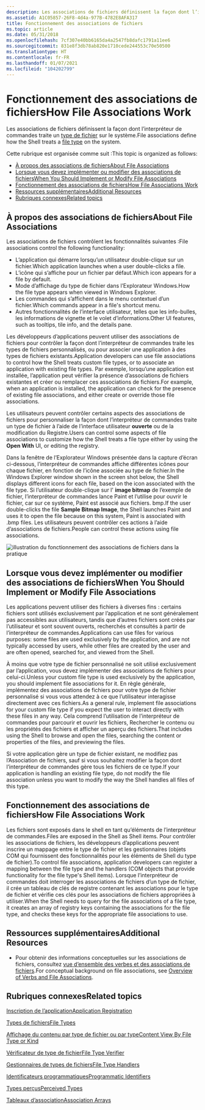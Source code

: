 ```yaml
---
description: Les associations de fichiers définissent la façon dont l’interpréteur de commandes traite un type de fichier sur le système.
ms.assetid: A1C05857-26F8-4d4a-977B-4782E8AFA317
title: Fonctionnement des associations de fichiers
ms.topic: article
ms.date: 05/31/2018
ms.openlocfilehash: 7cf307e40bb6165da4a2547fb8dafc1791a11ee6
ms.sourcegitcommit: 831e8f3db78ab820e1710cede244553c70e50500
ms.translationtype: HT
ms.contentlocale: fr-FR
ms.lasthandoff: 01/07/2021
ms.locfileid: "104202799"
---
```

# <a name="how-file-associations-work"></a><span data-ttu-id="dff17-103">Fonctionnement des associations de fichiers</span><span class="sxs-lookup"><span data-stu-id="dff17-103">How File Associations Work</span></span>

<span data-ttu-id="dff17-104">Les associations de fichiers définissent la façon dont l’interpréteur de commandes traite un [type de fichier](fa-file-types.md) sur le système.</span><span class="sxs-lookup"><span data-stu-id="dff17-104">File associations define how the Shell treats a [file type](fa-file-types.md) on the system.</span></span>

<span data-ttu-id="dff17-105">Cette rubrique est organisée comme suit :</span><span class="sxs-lookup"><span data-stu-id="dff17-105">This topic is organized as follows:</span></span>

-   [<span data-ttu-id="dff17-106">À propos des associations de fichiers</span><span class="sxs-lookup"><span data-stu-id="dff17-106">About File Associations</span></span>](#about-file-associations)
-   [<span data-ttu-id="dff17-107">Lorsque vous devez implémenter ou modifier des associations de fichiers</span><span class="sxs-lookup"><span data-stu-id="dff17-107">When You Should Implement or Modify File Associations</span></span>](#when-you-should-implement-or-modify-file-associations)
-   [<span data-ttu-id="dff17-108">Fonctionnement des associations de fichiers</span><span class="sxs-lookup"><span data-stu-id="dff17-108">How File Associations Work</span></span>](#how-file-associations-work)
-   [<span data-ttu-id="dff17-109">Ressources supplémentaires</span><span class="sxs-lookup"><span data-stu-id="dff17-109">Additional Resources</span></span>](#additional-resources)
-   [<span data-ttu-id="dff17-110">Rubriques connexes</span><span class="sxs-lookup"><span data-stu-id="dff17-110">Related topics</span></span>](#related-topics)

## <a name="about-file-associations"></a><span data-ttu-id="dff17-111">À propos des associations de fichiers</span><span class="sxs-lookup"><span data-stu-id="dff17-111">About File Associations</span></span>

<span data-ttu-id="dff17-112">Les associations de fichiers contrôlent les fonctionnalités suivantes :</span><span class="sxs-lookup"><span data-stu-id="dff17-112">File associations control the following functionality:</span></span>

-   <span data-ttu-id="dff17-113">L’application qui démarre lorsqu’un utilisateur double-clique sur un fichier.</span><span class="sxs-lookup"><span data-stu-id="dff17-113">Which application launches when a user double-clicks a file.</span></span>
-   <span data-ttu-id="dff17-114">L’icône qui s’affiche pour un fichier par défaut.</span><span class="sxs-lookup"><span data-stu-id="dff17-114">Which icon appears for a file by default.</span></span>
-   <span data-ttu-id="dff17-115">Mode d’affichage du type de fichier dans l’Explorateur Windows.</span><span class="sxs-lookup"><span data-stu-id="dff17-115">How the file type appears when viewed in Windows Explorer.</span></span>
-   <span data-ttu-id="dff17-116">Les commandes qui s’affichent dans le menu contextuel d’un fichier.</span><span class="sxs-lookup"><span data-stu-id="dff17-116">Which commands appear in a file's shortcut menu.</span></span>
-   <span data-ttu-id="dff17-117">Autres fonctionnalités de l’interface utilisateur, telles que les info-bulles, les informations de vignette et le volet d’informations.</span><span class="sxs-lookup"><span data-stu-id="dff17-117">Other UI features, such as tooltips, tile info, and the details pane.</span></span>

<span data-ttu-id="dff17-118">Les développeurs d’applications peuvent utiliser des associations de fichiers pour contrôler la façon dont l’interpréteur de commandes traite les types de fichiers personnalisés, ou pour associer une application à des types de fichiers existants.</span><span class="sxs-lookup"><span data-stu-id="dff17-118">Application developers can use file associations to control how the Shell treats custom file types, or to associate an application with existing file types.</span></span> <span data-ttu-id="dff17-119">Par exemple, lorsqu’une application est installée, l’application peut vérifier la présence d’associations de fichiers existantes et créer ou remplacer ces associations de fichiers.</span><span class="sxs-lookup"><span data-stu-id="dff17-119">For example, when an application is installed, the application can check for the presence of existing file associations, and either create or override those file associations.</span></span>

<span data-ttu-id="dff17-120">Les utilisateurs peuvent contrôler certains aspects des associations de fichiers pour personnaliser la façon dont l’interpréteur de commandes traite un type de fichier à l’aide de l’interface utilisateur **ouverte** ou de la modification du Registre.</span><span class="sxs-lookup"><span data-stu-id="dff17-120">Users can control some aspects of file associations to customize how the Shell treats a file type either by using the **Open With** UI, or editing the registry.</span></span>

<span data-ttu-id="dff17-121">Dans la fenêtre de l’Explorateur Windows présentée dans la capture d’écran ci-dessous, l’interpréteur de commandes affiche différentes icônes pour chaque fichier, en fonction de l’icône associée au type de fichier.</span><span class="sxs-lookup"><span data-stu-id="dff17-121">In the Windows Explorer window shown in the screen shot below, the Shell displays different icons for each file, based on the icon associated with the file type.</span></span> <span data-ttu-id="dff17-122">Si l’utilisateur double-clique sur l' **image bitmap** de l’exemple de fichier, l’interpréteur de commandes lance Paint et l’utilise pour ouvrir le fichier, car sur ce système, Paint est associé aux fichiers. bmp.</span><span class="sxs-lookup"><span data-stu-id="dff17-122">If the user double-clicks the file **Sample Bitmap Image**, the Shell launches Paint and uses it to open the file because on this system, Paint is associated with .bmp files.</span></span> <span data-ttu-id="dff17-123">Les utilisateurs peuvent contrôler ces actions à l’aide d’associations de fichiers.</span><span class="sxs-lookup"><span data-stu-id="dff17-123">People can control these actions using file associations.</span></span>

![illustration du fonctionnement des associations de fichiers dans la pratique](images/file-assoc/fileassoc-icons.png)

## <a name="when-you-should-implement-or-modify-file-associations"></a><span data-ttu-id="dff17-125">Lorsque vous devez implémenter ou modifier des associations de fichiers</span><span class="sxs-lookup"><span data-stu-id="dff17-125">When You Should Implement or Modify File Associations</span></span>

<span data-ttu-id="dff17-126">Les applications peuvent utiliser des fichiers à diverses fins : certains fichiers sont utilisés exclusivement par l’application et ne sont généralement pas accessibles aux utilisateurs, tandis que d’autres fichiers sont créés par l’utilisateur et sont souvent ouverts, recherchés et consultés à partir de l’interpréteur de commandes.</span><span class="sxs-lookup"><span data-stu-id="dff17-126">Applications can use files for various purposes: some files are used exclusively by the application, and are not typically accessed by users, while other files are created by the user and are often opened, searched for, and viewed from the Shell.</span></span>

<span data-ttu-id="dff17-127">À moins que votre type de fichier personnalisé ne soit utilisé exclusivement par l’application, vous devez implémenter des associations de fichiers pour celui-ci.</span><span class="sxs-lookup"><span data-stu-id="dff17-127">Unless your custom file type is used exclusively by the application, you should implement file associations for it.</span></span> <span data-ttu-id="dff17-128">En règle générale, implémentez des associations de fichiers pour votre type de fichier personnalisé si vous vous attendez à ce que l’utilisateur interagisse directement avec ces fichiers.</span><span class="sxs-lookup"><span data-stu-id="dff17-128">As a general rule, implement file associations for your custom file type if you expect the user to interact directly with these files in any way.</span></span> <span data-ttu-id="dff17-129">Cela comprend l’utilisation de l’interpréteur de commandes pour parcourir et ouvrir les fichiers, Rechercher le contenu ou les propriétés des fichiers et afficher un aperçu des fichiers.</span><span class="sxs-lookup"><span data-stu-id="dff17-129">That includes using the Shell to browse and open the files, searching the content or properties of the files, and previewing the files.</span></span>

<span data-ttu-id="dff17-130">Si votre application gère un type de fichier existant, ne modifiez pas l’Association de fichiers, sauf si vous souhaitez modifier la façon dont l’interpréteur de commandes gère tous les fichiers de ce type.</span><span class="sxs-lookup"><span data-stu-id="dff17-130">If your application is handling an existing file type, do not modify the file association unless you want to modify the way the Shell handles all files of this type.</span></span>

## <a name="how-file-associations-work"></a><span data-ttu-id="dff17-131">Fonctionnement des associations de fichiers</span><span class="sxs-lookup"><span data-stu-id="dff17-131">How File Associations Work</span></span>

<span data-ttu-id="dff17-132">Les fichiers sont exposés dans le shell en tant qu’éléments de l’interpréteur de commandes.</span><span class="sxs-lookup"><span data-stu-id="dff17-132">Files are exposed in the Shell as Shell items.</span></span> <span data-ttu-id="dff17-133">Pour contrôler les associations de fichiers, les développeurs d’applications peuvent inscrire un mappage entre le type de fichier et les gestionnaires (objets COM qui fournissent des fonctionnalités pour les éléments de Shell du type de fichier).</span><span class="sxs-lookup"><span data-stu-id="dff17-133">To control file associations, application developers can register a mapping between the file type and the handlers (COM objects that provide functionality for the file type's Shell items).</span></span> <span data-ttu-id="dff17-134">Lorsque l’interpréteur de commandes doit interroger les associations de fichiers d’un type de fichier, il crée un tableau de clés de registre contenant les associations pour le type de fichier et vérifie ces clés pour les associations de fichiers appropriées à utiliser.</span><span class="sxs-lookup"><span data-stu-id="dff17-134">When the Shell needs to query for the file associations of a file type, it creates an array of registry keys containing the associations for the file type, and checks these keys for the appropriate file associations to use.</span></span>

## <a name="additional-resources"></a><span data-ttu-id="dff17-135">Ressources supplémentaires</span><span class="sxs-lookup"><span data-stu-id="dff17-135">Additional Resources</span></span>

-   <span data-ttu-id="dff17-136">Pour obtenir des informations conceptuelles sur les associations de fichiers, consultez [vue d’ensemble des verbes et des associations de fichiers](fa-verbs.md).</span><span class="sxs-lookup"><span data-stu-id="dff17-136">For conceptual background on file associations, see [Overview of Verbs and File Associations](fa-verbs.md).</span></span>

## <a name="related-topics"></a><span data-ttu-id="dff17-137">Rubriques connexes</span><span class="sxs-lookup"><span data-stu-id="dff17-137">Related topics</span></span>

<dl> <dt>

[<span data-ttu-id="dff17-138">Inscription de l’application</span><span class="sxs-lookup"><span data-stu-id="dff17-138">Application Registration</span></span>](app-registration.md)
</dt> <dt>

[<span data-ttu-id="dff17-139">Types de fichiers</span><span class="sxs-lookup"><span data-stu-id="dff17-139">File Types</span></span>](fa-file-types.md)
</dt> <dt>

[<span data-ttu-id="dff17-140">Affichage du contenu par type de fichier ou par type</span><span class="sxs-lookup"><span data-stu-id="dff17-140">Content View By File Type or Kind</span></span>](prophand-content-view.md)
</dt> <dt>

[<span data-ttu-id="dff17-141">Vérificateur de type de fichier</span><span class="sxs-lookup"><span data-stu-id="dff17-141">File Type Verifier</span></span>](file-type-verifier.md)
</dt> <dt>

[<span data-ttu-id="dff17-142">Gestionnaires de types de fichiers</span><span class="sxs-lookup"><span data-stu-id="dff17-142">File Type Handlers</span></span>](fa-file-extensions.md)
</dt> <dt>

[<span data-ttu-id="dff17-143">Identificateurs programmatiques</span><span class="sxs-lookup"><span data-stu-id="dff17-143">Programmatic Identifiers</span></span>](fa-progids.md)
</dt> <dt>

[<span data-ttu-id="dff17-144">Types perçus</span><span class="sxs-lookup"><span data-stu-id="dff17-144">Perceived Types</span></span>](fa-perceivedtypes.md)
</dt> <dt>

[<span data-ttu-id="dff17-145">Tableaux d’association</span><span class="sxs-lookup"><span data-stu-id="dff17-145">Association Arrays</span></span>](fa-associationarray.md)
</dt> </dl>

 

 



